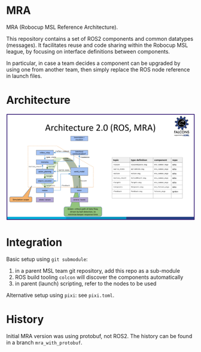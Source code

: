 # MRA

MRA (Robocup MSL Reference Architecture).

This repository contains a set of ROS2 components and common datatypes (messages).
It facilitates reuse and code sharing within the Robocup MSL league, by focusing on interface definitions between components.

In particular, in case a team decides a component can be upgraded by using one from another team, then simply replace the ROS node reference in launch files.

# Architecture

![architecture](documentation/images/architecture_20250628.png)

# Integration

Basic setup using `git submodule`:
1. in a parent MSL team git repository, add this repo as a sub-module
2. ROS build tooling `colcon` will discover the components automatically
3. in parent (launch) scripting, refer to the nodes to be used

Alternative setup using `pixi`: see `pixi.toml`.

# History

Initial MRA version was using protobuf, not ROS2. The history can be found in a branch `mra_with_protobuf`.

